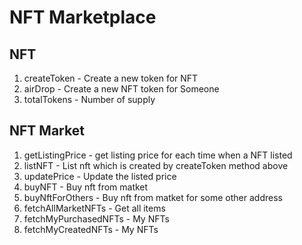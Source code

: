 # NFT Marketplace

## NFT

1. createToken - Create a new token for NFT
2. airDrop - Create a new NFT token for Someone
3. totalTokens - Number of supply

## NFT Market

1. getListingPrice - get listing price for each time when a NFT listed
2. listNFT - List nft which is created by createToken method above
3. updatePrice - Update the listed price
4. buyNFT - Buy nft from matket
5. buyNftForOthers - Buy nft from matket for some other address
6. fetchAllMarketNFTs - Get all items
7. fetchMyPurchasedNFTs - My NFTs
8. fetchMyCreatedNFTs - My NFTs

